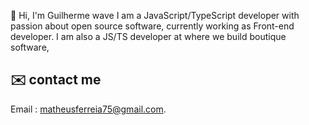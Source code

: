 

👋 Hi, I'm Guilherme wave I am a JavaScript/TypeScript developer with passion about open source software, currently working as  Front-end developer.
I am also a JS/TS developer at where we build boutique software,

## ✉️ contact me

Email : <a href="mailto:webmaster@example.com">matheusferreia75@gmail.com</a>.<br>
